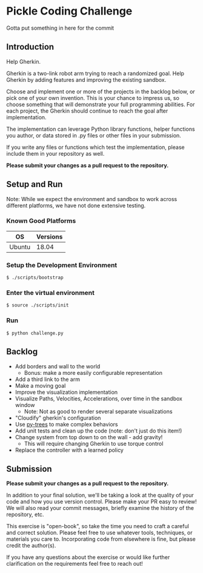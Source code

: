 # Pickle Coding Challenge
Gotta put something in here for the commit


## Introduction
Help Gherkin. 

Gherkin is a two-link robot arm trying to reach a randomized goal. Help Gherkin
by adding features and improving the existing sandbox.

Choose and implement one or more of the projects in the backlog below, or pick one of your own invention. This is your chance to impress us, so choose something that will demonstrate your full programming abilities. For each project, the Gherkin should continue to reach the goal after implementation.

The implementation can leverage Python library functions, helper functions you author, or data stored in .py files or other files in your submission.

If you write any files or functions which test the implementation, please include them in your repository as well.

**Please submit your changes as a pull request to the repository.**

## Setup and Run

Note: While we expect the environment and sandbox to work across different platforms, we have not done extensive testing.

### Known Good Platforms

| OS     | Versions |
|--------|----------|
| Ubuntu | 18.04    |


### Setup the Development Environment

```
$ ./scripts/bootstrap
```

### Enter the virtual environment

```
$ source ./scripts/init
```

### Run

```
$ python challenge.py
```


## Backlog

* Add borders and wall to the world
  * Bonus: make a more easily configurable representation
* Add a third link to the arm
* Make a moving goal
* Improve the visualization implementation
* Visualize Paths, Velocities, Accelerations, over time in the sandbox window
  * Note: Not as good to render several separate visualizations
* "Cloudify" gherkin's configuration
* Use [py-trees](https://py-trees.readthedocs.io/en/devel/) to make complex behaviors
* Add unit tests and clean up the code (note: don't just do this item!)
* Change system from top down to on the wall - add gravity!
  * This will require changing Gherkin to use torque control
* Replace the controller with a learned policy

## Submission

**Please submit your changes as a pull request to the repository.**

In addition to your final solution, we'll be taking a look at the quality of your code and how you use version control. Please make your PR easy to review! We will also read your commit messages, briefly examine the history of the repository, etc.

This exercise is "open-book", so take the time you need to craft a careful and correct solution. Please feel free to use whatever tools, techniques, or materials you care to. Incorporating code from elsewhere is fine, but please credit the author(s).

If you have any questions about the exercise or would like further clarification on the requirements feel free to reach out!
